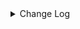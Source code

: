 <details><summary> Change Log </summary>

| Change | Commit | Version |
| --- | --- | --- |
|[Improve] restruct connector common options (#8634)|https://github.com/apache/seatunnel/commit/f3499a6ee|2.3.10|
|[improve] add assert options (#8620)|https://github.com/apache/seatunnel/commit/b159cc0c7|2.3.10|
|[Feature][API] Support timestamp with timezone offset (#8367)|https://github.com/apache/seatunnel/commit/e18bfeabd|2.3.9|
|[fix][connector-v2][connector-assert] Optimize Assert Sink verification method (#8356)|https://github.com/apache/seatunnel/commit/5c9159d7c|2.3.9|
|[Improve][dist]add shade check rule (#8136)|https://github.com/apache/seatunnel/commit/51ef80001|2.3.9|
|[Feature][File] Support config null format for text file read (#8109)|https://github.com/apache/seatunnel/commit/2dbf02df4|2.3.9|
|[Feature][Transform-V2] Support transform with multi-table (#7628)|https://github.com/apache/seatunnel/commit/72c9c4576|2.3.9|
|[Improve][API] Unified tables_configs and table_list (#8100)|https://github.com/apache/seatunnel/commit/84c0b8d66|2.3.9|
|[Fix][API] Fix column length can not be long (#8039)|https://github.com/apache/seatunnel/commit/16cf632d3|2.3.9|
|[Feature][Restapi] Allow metrics information to be associated to logical plan nodes (#7786)|https://github.com/apache/seatunnel/commit/6b7c53d03|2.3.9|
|[Feature][Connector-V2] Assert support multi-table check (#7687)|https://github.com/apache/seatunnel/commit/c4778a249|2.3.8|
|[Feature][Transform] Add embedding transform (#7534)|https://github.com/apache/seatunnel/commit/3310cfcd3|2.3.8|
|[Improve][Connector] Add multi-table sink option check (#7360)|https://github.com/apache/seatunnel/commit/2489f6446|2.3.7|
|[Feature][Core] Support using upstream table placeholders in sink options and auto replacement (#7131)|https://github.com/apache/seatunnel/commit/c4ca74122|2.3.6|
|[Hotfix] fix http source can not read yyyy-MM-dd HH:mm:ss format bug &amp; Improve DateTime Utils (#6601)|https://github.com/apache/seatunnel/commit/19888e796|2.3.5|
|[Feature][Connector-V2][Assert] Support field type assert and field value equality assert for full data types (#6275)|https://github.com/apache/seatunnel/commit/576919bfa|2.3.4|
|[Feature][Connector-V2][Assert] Support check the precision and scale of Decimal type. (#6110)|https://github.com/apache/seatunnel/commit/dd64ed52d|2.3.4|
|[Hotfix][SQL Transform] Fix cast to timestamp, date, time bug (#5812)|https://github.com/apache/seatunnel/commit/de181de02|2.3.4|
|[Improve][Common] Introduce new error define rule (#5793)|https://github.com/apache/seatunnel/commit/9d1b2582b|2.3.4|
|[Improve] Remove use `SeaTunnelSink::getConsumedType` method and mark it as deprecated (#5755)|https://github.com/apache/seatunnel/commit/8de740810|2.3.4|
|[Improve] Add default implement for `SeaTunnelSink::setTypeInfo` (#5682)|https://github.com/apache/seatunnel/commit/86cba8745|2.3.4|
|[Fix] Fix log error when multi-table sink close (#5683)|https://github.com/apache/seatunnel/commit/fea4b6f26|2.3.4|
|Support config tableIdentifier for schema (#5628)|https://github.com/apache/seatunnel/commit/652921fb7|2.3.4|
|[Feature] Add `table-names` from FakeSource/Assert to produce/assert multi-table (#5604)|https://github.com/apache/seatunnel/commit/2c67cd8f3|2.3.4|
|[Improve] Remove useless ReadonlyConfig flatten feature (#5612)|https://github.com/apache/seatunnel/commit/243edfef3|2.3.4|
|Support config column/primaryKey/constraintKey in schema (#5564)|https://github.com/apache/seatunnel/commit/eac76b4e5|2.3.4|
|[Improve][connector-assert]support &#x27;DECIMAL&#x27; type and fix &#x27;Number&#x27; type precision issue (#5479)|https://github.com/apache/seatunnel/commit/d308e2773|2.3.4|
|[Improve][CheckStyle] Remove useless &#x27;SuppressWarnings&#x27; annotation of checkstyle. (#5260)|https://github.com/apache/seatunnel/commit/51c0d709b|2.3.4|
|[Feature][Transform] Add SimpleSQL transform plugin (#4148)|https://github.com/apache/seatunnel/commit/b914d49ab|2.3.1|
|[Improve][build] Give the maven module a human readable name (#4114)|https://github.com/apache/seatunnel/commit/d7cd60105|2.3.1|
|[Improve][Project] Code format with spotless plugin. (#4101)|https://github.com/apache/seatunnel/commit/a2ab16656|2.3.1|
|[Hotfix][OptionRule] Fix option rule about all connectors (#3592)|https://github.com/apache/seatunnel/commit/226dc6a11|2.3.0|
|[Improve][Connector-V2][Assert] Unified exception for assert connector (#3331)|https://github.com/apache/seatunnel/commit/e74c9bc6f|2.3.0|
|[improve][connector] The Factory#factoryIdentifier must be consistent with PluginIdentifierInterface#getPluginName (#3328)|https://github.com/apache/seatunnel/commit/d9519d696|2.3.0|
|[Improve][Connector-V2] Add Clickhouse and Assert Source/Sink Factory (#3306)|https://github.com/apache/seatunnel/commit/9e4a12838|2.3.0|
|[Feature][Connector-v2] improve assert sink connector (#2844)|https://github.com/apache/seatunnel/commit/967fec0e9|2.3.0-beta|
|[DEV][Api] Replace SeaTunnelContext with JobContext and remove singleton pattern (#2706)|https://github.com/apache/seatunnel/commit/cbf82f755|2.2.0-beta|
|[improve][UT] Upgrade junit to 5.+ (#2305)|https://github.com/apache/seatunnel/commit/362319ff3|2.2.0-beta|
|[checkstyle] Improved validation scope of MagicNumber (#2194)|https://github.com/apache/seatunnel/commit/6d08b5f36|2.2.0-beta|
|[API-DRAFT] [MERGE] update license and pom.xml|https://github.com/apache/seatunnel/commit/5ae8865b7|2.2.0-beta|
|add assert sink to Api draft (#2071)|https://github.com/apache/seatunnel/commit/fc640b52b|2.2.0-beta|

</details>
